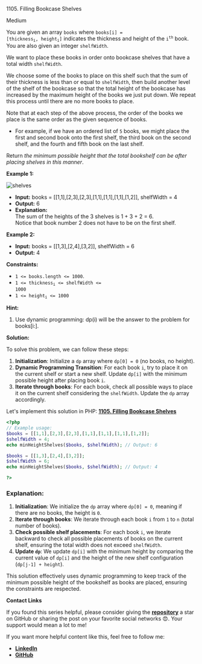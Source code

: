 1105\. Filling Bookcase Shelves

Medium

You are given an array `books` where <code>books[i] = [thickness<sub>i</sub>, height<sub>i</sub>]</code> indicates the thickness and height of the <code>i<sup>th</sup></code> book. You are also given an integer `shelfWidth`.

We want to place these books in order onto bookcase shelves that have a total width `shelfWidth`.

We choose some of the books to place on this shelf such that the sum of their thickness is less than or equal to `shelfWidth`, then build another level of the shelf of the bookcase so that the total height of the bookcase has increased by the maximum height of the books we just put down. We repeat this process until there are no more books to place.

Note that at each step of the above process, the order of the books we place is the same order as the given sequence of books.

- For example, if we have an ordered list of `5` books, we might place the first and second book onto the first shelf, the third book on the second shelf, and the fourth and fifth book on the last shelf.

Return _the minimum possible height that the total bookshelf can be after placing shelves in this manner_.

**Example 1:**

![shelves](https://assets.leetcode.com/uploads/2019/06/24/shelves.png)

- **Input:** books = [[1,1],[2,3],[2,3],[1,1],[1,1],[1,1],[1,2]], shelfWidth = 4
- **Output:** 6
- **Explanation:**\
  The sum of the heights of the 3 shelves is 1 + 3 + 2 = 6.\
  Notice that book number 2 does not have to be on the first shelf.

**Example 2:**

- **Input:** books = [[1,3],[2,4],[3,2]], shelfWidth = 6
- **Output:** 4

**Constraints:**

- `1 <= books.length <= 1000`.
- <code>1 <= thickness<sub>i</sub> <= shelfWidth <= 1000</code>
- <code>1 <= height<sub>i</sub> <= 1000</code>

**Hint:**
1. Use dynamic programming: dp(i) will be the answer to the problem for books[i:].




**Solution:**


To solve this problem, we can follow these steps:

1. **Initialization**: Initialize a `dp` array where `dp[0] = 0` (no books, no height).
2. **Dynamic Programming Transition**: For each book `i`, try to place it on the current shelf or start a new shelf. Update `dp[i]` with the minimum possible height after placing book `i`.
3. **Iterate through books**: For each book, check all possible ways to place it on the current shelf considering the `shelfWidth`. Update the `dp` array accordingly.


Let's implement this solution in PHP: **[1105. Filling Bookcase Shelves](https://github.com/mah-shamim/leet-code-in-php/tree/main/algorithms/001105-filling-bookcase-shelves/solution.php)**

```php
<?php
// Example usage:
$books = [[1,1],[2,3],[2,3],[1,1],[1,1],[1,1],[1,2]];
$shelfWidth = 4;
echo minHeightShelves($books, $shelfWidth); // Output: 6

$books = [[1,3],[2,4],[3,2]];
$shelfWidth = 6;
echo minHeightShelves($books, $shelfWidth); // Output: 4

?>
```

### Explanation:

1. **Initialization**: We initialize the `dp` array where `dp[0] = 0`, meaning if there are no books, the height is `0`.
2. **Iterate through books**: We iterate through each book `i` from `1` to `n` (total number of books).
3. **Check possible shelf placements**: For each book `i`, we iterate backward to check all possible placements of books on the current shelf, ensuring the total width does not exceed `shelfWidth`.
4. **Update `dp`**: We update `dp[i]` with the minimum height by comparing the current value of `dp[i]` and the height of the new shelf configuration (`dp[j-1] + height`).

This solution effectively uses dynamic programming to keep track of the minimum possible height of the bookshelf as books are placed, ensuring the constraints are respected.

**Contact Links**

If you found this series helpful, please consider giving the **[repository](https://github.com/mah-shamim/leet-code-in-php)** a star on GitHub or sharing the post on your favorite social networks 😍. Your support would mean a lot to me!

If you want more helpful content like this, feel free to follow me:

- **[LinkedIn](https://www.linkedin.com/in/arifulhaque/)**
- **[GitHub](https://github.com/mah-shamim)**

